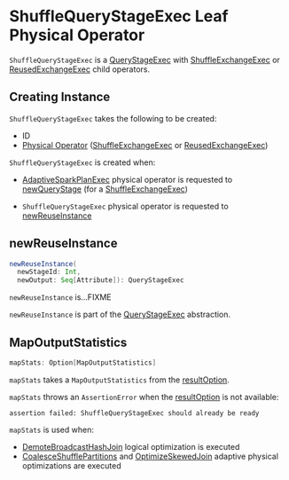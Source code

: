 # ShuffleQueryStageExec Leaf Physical Operator

`ShuffleQueryStageExec` is a [QueryStageExec](QueryStageExec.md) with [ShuffleExchangeExec](../physical-operators/ShuffleExchangeExec.md) or [ReusedExchangeExec](../physical-operators/ReusedExchangeExec.md) child operators.

## Creating Instance

`ShuffleQueryStageExec` takes the following to be created:

* <span id="id"> ID
* <span id="plan"> [Physical Operator](../physical-operators/SparkPlan.md) ([ShuffleExchangeExec](../physical-operators/ShuffleExchangeExec.md) or [ReusedExchangeExec](../physical-operators/ReusedExchangeExec.md))

`ShuffleQueryStageExec` is created when:

* [AdaptiveSparkPlanExec](AdaptiveSparkPlanExec.md) physical operator is requested to [newQueryStage](AdaptiveSparkPlanExec.md#newQueryStage) (for a [ShuffleExchangeExec](../physical-operators/ShuffleExchangeExec.md))

* `ShuffleQueryStageExec` physical operator is requested to [newReuseInstance](#newReuseInstance)

## <span id="newReuseInstance"> newReuseInstance

```scala
newReuseInstance(
  newStageId: Int,
  newOutput: Seq[Attribute]): QueryStageExec
```

`newReuseInstance` is...FIXME

`newReuseInstance` is part of the [QueryStageExec](QueryStageExec.md) abstraction.

## <span id="mapStats"> MapOutputStatistics

```scala
mapStats: Option[MapOutputStatistics]
```

`mapStats` takes a `MapOutputStatistics` from the [resultOption](QueryStageExec.md#resultOption).

`mapStats` throws an `AssertionError` when the [resultOption](QueryStageExec.md#resultOption) is not available:

```text
assertion failed: ShuffleQueryStageExec should already be ready
```

`mapStats` is used when:

* [DemoteBroadcastHashJoin](DemoteBroadcastHashJoin.md) logical optimization is executed
* [CoalesceShufflePartitions](CoalesceShufflePartitions.md) and [OptimizeSkewedJoin](OptimizeSkewedJoin.md) adaptive physical optimizations are executed
